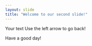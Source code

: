 ```yaml
---
layout: slide
title: "Welcome to our second slide!"
---
```

Your text
Use the left arrow to go back!

Have a good day!
